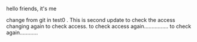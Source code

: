 hello friends, it's me

change from git in test0 .
This is second update
to check the access
changing again to check access. 
to check access again................
to check again............
